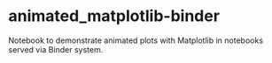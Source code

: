 # animated_matplotlib-binder
Notebook to demonstrate animated plots with Matplotlib in notebooks served via Binder system.

